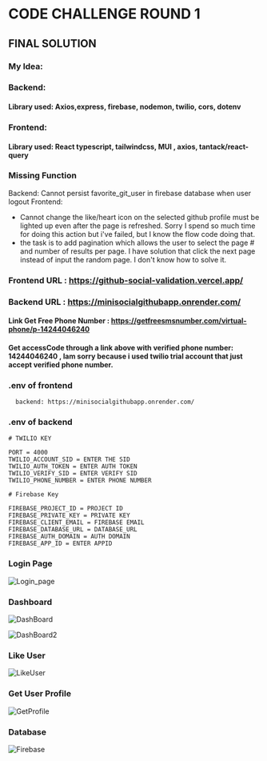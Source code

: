 # CODE CHALLENGE ROUND 1

## FINAL SOLUTION

### My Idea:

<h3>Backend:</h3>
<h4>Library used: Axios,express, firebase, nodemon, twilio, cors, dotenv</h4>
<h3>Frontend:</h3>
<h4>Library used: React typescript, tailwindcss, MUI , axios, tantack/react-query</h4>

### Missing Function

Backend: Cannot persist favorite_git_user in firebase database when user logout
Frontend:

- Cannot change the like/heart icon on the selected github profile must be lighted up even after the page is refreshed. Sorry I spend so much time for doing this action but i've failed, but I know the flow code doing that.
- the task is to add pagination which allows the user to select the page # and number of results per page. I have solution that click the next page instead of input the random page. I don't know how to solve it.

### Frontend URL : https://github-social-validation.vercel.app/

### Backend URL : https://minisocialgithubapp.onrender.com/

#### Link Get Free Phone Number : https://getfreesmsnumber.com/virtual-phone/p-14244046240

#### Get accessCode through a link above with verified phone number: 14244046240 , Iam sorry because i used twilio trial account that just accept verified phone number.

### .env of frontend

```
  backend: https://minisocialgithubapp.onrender.com/

```

### .env of backend

```
# TWILIO KEY

PORT = 4000
TWILIO_ACCOUNT_SID = ENTER THE SID
TWILIO_AUTH_TOKEN = ENTER AUTH TOKEN
TWILIO_VERIFY_SID = ENTER VERIFY SID
TWILIO_PHONE_NUMBER = ENTER PHONE NUMBER

# Firebase Key

FIREBASE_PROJECT_ID = PROJECT ID
FIREBASE_PRIVATE_KEY = PRIVATE KEY
FIREBASE_CLIENT_EMAIL = FIREBASE EMAIL
FIREBASE_DATABASE_URL = DATABASE_URL
FIREBASE_AUTH_DOMAIN = AUTH DOMAIN
FIREBASE_APP_ID = ENTER APPID

```

### Login Page

![Login_page](https://res.cloudinary.com/dfaejacdn/image/upload/v1676043589/githubsocial/Screenshot_2023-02-10_at_22.20.16_tcnuzx.png)

### Dashboard

![DashBoard](https://res.cloudinary.com/dfaejacdn/image/upload/v1676043589/githubsocial/Screenshot_2023-02-10_at_22.22.17_ujlgp9.png)

![DashBoard2](https://res.cloudinary.com/dfaejacdn/image/upload/v1676043589/githubsocial/Screenshot_2023-02-10_at_22.22.25_scznbe.png)

### Like User

![LikeUser](https://res.cloudinary.com/dfaejacdn/image/upload/v1676043589/githubsocial/Screenshot_2023-02-10_at_22.22.45_q1e6zx.png)

### Get User Profile

![GetProfile](https://res.cloudinary.com/dfaejacdn/image/upload/v1676043589/githubsocial/Screenshot_2023-02-10_at_22.22.37_ahpmi9.png)

### Database

![Firebase](https://res.cloudinary.com/dfaejacdn/image/upload/v1676043587/githubsocial/Screenshot_2023-02-10_at_21.32.02_qpwl9g.png)
